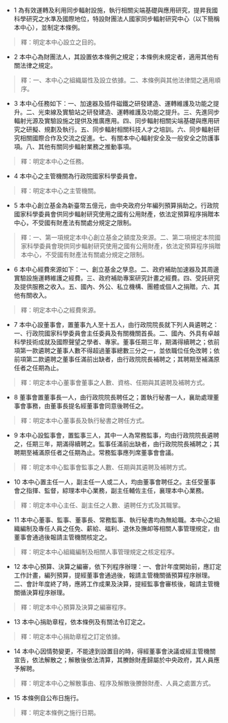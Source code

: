 * 1 為有效運轉及利用同步輻射設施，執行相關尖端基礎與應用研究，提昇我國科學研究之水準及國際地位，特設財團法人國家同步輻射研究中心（以下簡稱本中心），並制定本條例。

> 釋：明定本中心設立之目的。

* 2 本中心為財團法人，其設置依本條例之規定；本條例未規定者，適用其他有關法律之規定。

> 釋：一、本中心之組織屬性及設立依據。二、本條例與其他法律間之適用順序。

* 3 本中心任務如下：一、加速器及插件磁鐵之研發建造、運轉維護及功能之提升。二、光束線及實驗站之研發建造、運轉維護及功能之提升。三、先進同步輻射光源及實驗設施之提供及推廣應用。四、同步輻射相關尖端基礎與應用研究之研擬、規劃及執行。五、同步輻射相關科技人才之培訓。六、同步輻射研究相關國際合作及交流之促進。七、有關本中心輻射安全及一般安全之防護事項。八、其他有關同步輻射業務之推動事項。

> 釋：明定本中心之任務。

* 4 本中心之主管機關為行政院國家科學委員會。

> 釋：明定本中心之主管機關。

* 5 本中心創立基金為新臺幣五億元，由中央政府分年編列預算捐助之。行政院國家科學委員會供同步輻射研究使用之國有公用財產，依法定預算程序捐贈本中心，不受國有財產法有關處分規定之限制。

> 釋：一、第一項規定本中心創立基金之額度及來源。二、第二項規定本院國家科學委員會現供同步輻射研究使用之國有公用財產，依法定預算程序捐贈本中心，不受國有財產法有關處分規定之限制。

* 6 本中心經費來源如下：一、創立基金之孳息。二、政府補助加速器及其周邊實驗設施運轉維護之經費。三、政府補助專案研究計畫之經費。四、受託研究及提供服務之收入。五、國內、外公、私立機構、團體或個人之捐贈。六、其他有關收入。

> 釋：明定本中心之經費來源。

* 7 本中心設董事會，置董事九人至十五人，由行政院院長就下列人員遴聘之：一、行政院國家科學委員會主任委員及有關機關首長。二、國內、外具有卓越科學技術成就及國際聲望之學者、專家。董事任期三年，期滿得續聘之；依前項第一款遴聘之董事人數不得超過董事總數三分之一，並依職位任免改聘；依前項第二款遴聘之董事任滿前出缺者，由行政院院長補聘之；其聘期至補滿原任者之任期為止。

> 釋：明定本中心董事會董事之人數、資格、任期與其遴聘及補聘方式。

* 8 董事會置董事長一人，由行政院院長聘任之；置執行秘書一人，襄助處理董事會事務，由董事長提名經董事會同意後聘任之。

> 釋：明定本中心董事長及執行秘書之聘任方式。

* 9 本中心設監事會，置監事三人，其中一人為常務監事，均由行政院院長遴聘之，任期三年，期滿得續聘之。監事任滿前出缺者，由行政院院長補聘之；其聘期至補滿原任者之任期為止。常務監事應列席董事會會議。

> 釋：明定本中心監事會監事之人數、任期與其遴聘及補聘方式。

* 10 本中心置主任一人，副主任一人或二人，均由董事會聘任之。主任受董事會之指揮、監督，綜理本中心業務，副主任輔佐主任，襄理本中心業務。

> 釋：明定本中心主任、副主任之人數、遴聘任方式及其職掌。

* 11 本中心董事、監事、董事長、常務監事、執行秘書均為無給職。本中心之組織編制及專任人員之任免、薪給、福利、退休及撫卹等相關人事管理規定，由董事會通過後報請主管機關核定之。

> 釋：明定本中心組織編制及相關人事管理規定之核定程序。

* 12 本中心預算、決算之編審，依下列程序辦理：一、會計年度開始前，應訂定工作計畫，編列預算，提經董事會通過後，報請主管機關循預算程序辦理。二、會計年度終了時，應將工作成果及決算，提經監事會審核後，報請主管機關循決算程序辦理。

> 釋：明定本中心預算及決算之編審程序。

* 13 本中心捐助章程，依本條例及有關法令訂定之。

> 釋：明定本中心捐助章程之訂定依據。

* 14 本中心因情勢變更，不能達到設置目的時，得經董事會決議或經主管機關宣告，依法解散之；解散後依法清算，其賸餘財產歸屬於中央政府，其人員應予解聘。

> 釋：明定本中心之解散事由、程序及解散後賸餘財產、人員之處置方式。

* 15 本條例自公布日施行。

> 釋：明定本條例之施行日期。

